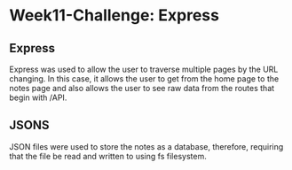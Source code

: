 # Week11-Challenge: Express

## Express

Express was used to allow the user to traverse multiple pages by the URL changing.  In this case, it allows the user to get from the home page to the notes page and also allows the user to see raw data from the routes that begin with /API.

## JSONS

JSON files were used to store the notes as a database, therefore, requiring that the file be read and written to using fs filesystem.